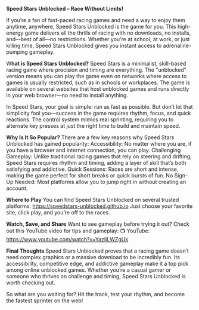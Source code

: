 **Speed Stars Unblocked – Race Without Limits!**

If you’re a fan of fast-paced racing games and need a way to enjoy them anytime, anywhere, Speed Stars Unblocked is the game for you. This high-energy game delivers all the thrills of racing with no downloads, no installs, and—best of all—no restrictions. Whether you're at school, at work, or just killing time, Speed Stars Unblocked gives you instant access to adrenaline-pumping gameplay.

W**hat is Speed Stars Unblocked?**
Speed Stars is a minimalist, skill-based racing game where precision and timing are everything. The "unblocked" version means you can play the game even on networks where access to games is usually restricted, such as in schools or workplaces. The game is available on several websites that host unblocked games and runs directly in your web browser—no need to install anything.

In Speed Stars, your goal is simple: run as fast as possible. But don’t let that simplicity fool you—success in the game requires rhythm, focus, and quick reactions. The control system mimics real sprinting, requiring you to alternate key presses at just the right time to build and maintain speed.

**Why Is It So Popular?**
There are a few key reasons why Speed Stars Unblocked has gained popularity:
Accessibility: No matter where you are, if you have a browser and internet connection, you can play.
Challenging Gameplay: Unlike traditional racing games that rely on steering and drifting, Speed Stars requires rhythm and timing, adding a layer of skill that’s both satisfying and addictive.
Quick Sessions: Races are short and intense, making the game perfect for short breaks or quick bursts of fun.
No Sign-Up Needed: Most platforms allow you to jump right in without creating an account.

**Where to Play**
You can find Speed Stars Unblocked on several trusted platforms:
https://speedstars-unblocked.github.io
Just choose your favorite site, click play, and you’re off to the races.

**Watch, Save, and Share**
Want to see gameplay before trying it out? Check out this YouTube video for tips and gameplay:
📺 YouTube: https://www.youtube.com/watch?v=YazIiLWZgUk

**Final Thoughts**
Speed Stars Unblocked proves that a racing game doesn’t need complex graphics or a massive download to be incredibly fun. Its accessibility, competitive edge, and addictive gameplay make it a top pick among online unblocked games. Whether you’re a casual gamer or someone who thrives on challenge and timing, Speed Stars Unblocked is worth checking out.

So what are you waiting for? Hit the track, test your rhythm, and become the fastest sprinter on the web!
